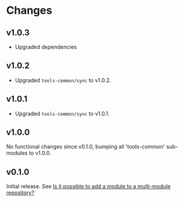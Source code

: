 # Changes

## v1.0.3

- Upgraded dependencies

## v1.0.2

- Upgraded `tools-common/sync` to v1.0.2.

## v1.0.1

- Upgraded `tools-common/sync` to v1.0.1.

## v1.0.0

No functional changes since v0.1.0, bumping all 'tools-common' sub-modules to
v1.0.0.

## v0.1.0

Initial release. See [Is it possible to add a module to a multi-module
repository?](https://github.com/golang/go/wiki/Modules#is-it-possible-to-add-a-module-to-a-multi-module-repository.)
